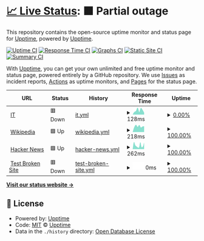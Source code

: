 # [📈 Live Status](<[https://atn123-gh.github.io/uptime_itpec/](https://atn123-gh.github.io/uptime_itpec/)>): <!--live status--> **🟧 Partial outage**

This repository contains the open-source uptime monitor and status page for [Upptime](https://upptime.js.org), powered by [Upptime](https://github.com/upptime/upptime).

[![Uptime CI](https://github.com/atn123-gh/upptime/workflows/Uptime%20CI/badge.svg)](https://github.com/atn123-gh/upptime/actions?query=workflow%3A%22Uptime+CI%22)
[![Response Time CI](https://github.com/atn123-gh/upptime/workflows/Response%20Time%20CI/badge.svg)](https://github.com/atn123-gh/upptime/actions?query=workflow%3A%22Response+Time+CI%22)
[![Graphs CI](https://github.com/atn123-gh/upptime/workflows/Graphs%20CI/badge.svg)](https://github.com/atn123-gh/upptime/actions?query=workflow%3A%22Graphs+CI%22)
[![Static Site CI](https://github.com/atn123-gh/upptime/workflows/Static%20Site%20CI/badge.svg)](https://github.com/atn123-gh/upptime/actions?query=workflow%3A%22Static+Site+CI%22)
[![Summary CI](https://github.com/atn123-gh/upptime/workflows/Summary%20CI/badge.svg)](https://github.com/atn123-gh/upptime/actions?query=workflow%3A%22Summary+CI%22)

With [Upptime](https://upptime.js.org), you can get your own unlimited and free uptime monitor and status page, powered entirely by a GitHub repository. We use [Issues](https://github.com/upptime/upptime/issues) as incident reports, [Actions](https://github.com/atn123-gh/upptime/actions) as uptime monitors, and [Pages](https://demo.upptime.js.org) for the status page.

<!--start: status pages-->
<!-- This summary is generated by Upptime (https://github.com/upptime/upptime) -->
<!-- Do not edit this manually, your changes will be overwritten -->
<!-- prettier-ignore -->
| URL | Status | History | Response Time | Uptime |
| --- | ------ | ------- | ------------- | ------ |
| <img alt="" src="https://icons.duckduckgo.com/ip3/mtmwhere.pythonanywhere.com.ico" height="13"> [IT](http://mtmwhere.pythonanywhere.com/home/) | 🟥 Down | [it.yml](https://github.com/atn123-gh/uptime_itpec/commits/HEAD/history/it.yml) | <details><summary><img alt="Response time graph" src="./graphs/it/response-time-week.png" height="20"> 128ms</summary><br><a href="https://atn123-gh.github.io/uptime_itpec/history/it"><img alt="Response time 561" src="https://img.shields.io/endpoint?url=https%3A%2F%2Fraw.githubusercontent.com%2Fatn123-gh%2Fuptime_itpec%2FHEAD%2Fapi%2Fit%2Fresponse-time.json"></a><br><a href="https://atn123-gh.github.io/uptime_itpec/history/it"><img alt="24-hour response time 47" src="https://img.shields.io/endpoint?url=https%3A%2F%2Fraw.githubusercontent.com%2Fatn123-gh%2Fuptime_itpec%2FHEAD%2Fapi%2Fit%2Fresponse-time-day.json"></a><br><a href="https://atn123-gh.github.io/uptime_itpec/history/it"><img alt="7-day response time 128" src="https://img.shields.io/endpoint?url=https%3A%2F%2Fraw.githubusercontent.com%2Fatn123-gh%2Fuptime_itpec%2FHEAD%2Fapi%2Fit%2Fresponse-time-week.json"></a><br><a href="https://atn123-gh.github.io/uptime_itpec/history/it"><img alt="30-day response time 561" src="https://img.shields.io/endpoint?url=https%3A%2F%2Fraw.githubusercontent.com%2Fatn123-gh%2Fuptime_itpec%2FHEAD%2Fapi%2Fit%2Fresponse-time-month.json"></a><br><a href="https://atn123-gh.github.io/uptime_itpec/history/it"><img alt="1-year response time 561" src="https://img.shields.io/endpoint?url=https%3A%2F%2Fraw.githubusercontent.com%2Fatn123-gh%2Fuptime_itpec%2FHEAD%2Fapi%2Fit%2Fresponse-time-year.json"></a></details> | <details><summary><a href="https://atn123-gh.github.io/uptime_itpec/history/it">0.00%</a></summary><a href="https://atn123-gh.github.io/uptime_itpec/history/it"><img alt="All-time uptime 8.04%" src="https://img.shields.io/endpoint?url=https%3A%2F%2Fraw.githubusercontent.com%2Fatn123-gh%2Fuptime_itpec%2FHEAD%2Fapi%2Fit%2Fuptime.json"></a><br><a href="https://atn123-gh.github.io/uptime_itpec/history/it"><img alt="24-hour uptime 0.00%" src="https://img.shields.io/endpoint?url=https%3A%2F%2Fraw.githubusercontent.com%2Fatn123-gh%2Fuptime_itpec%2FHEAD%2Fapi%2Fit%2Fuptime-day.json"></a><br><a href="https://atn123-gh.github.io/uptime_itpec/history/it"><img alt="7-day uptime 0.00%" src="https://img.shields.io/endpoint?url=https%3A%2F%2Fraw.githubusercontent.com%2Fatn123-gh%2Fuptime_itpec%2FHEAD%2Fapi%2Fit%2Fuptime-week.json"></a><br><a href="https://atn123-gh.github.io/uptime_itpec/history/it"><img alt="30-day uptime 8.04%" src="https://img.shields.io/endpoint?url=https%3A%2F%2Fraw.githubusercontent.com%2Fatn123-gh%2Fuptime_itpec%2FHEAD%2Fapi%2Fit%2Fuptime-month.json"></a><br><a href="https://atn123-gh.github.io/uptime_itpec/history/it"><img alt="1-year uptime 8.04%" src="https://img.shields.io/endpoint?url=https%3A%2F%2Fraw.githubusercontent.com%2Fatn123-gh%2Fuptime_itpec%2FHEAD%2Fapi%2Fit%2Fuptime-year.json"></a></details>
| <img alt="" src="https://icons.duckduckgo.com/ip3/en.wikipedia.org.ico" height="13"> [Wikipedia](https://en.wikipedia.org) | 🟩 Up | [wikipedia.yml](https://github.com/atn123-gh/uptime_itpec/commits/HEAD/history/wikipedia.yml) | <details><summary><img alt="Response time graph" src="./graphs/wikipedia/response-time-week.png" height="20"> 218ms</summary><br><a href="https://atn123-gh.github.io/uptime_itpec/history/wikipedia"><img alt="Response time 215" src="https://img.shields.io/endpoint?url=https%3A%2F%2Fraw.githubusercontent.com%2Fatn123-gh%2Fuptime_itpec%2FHEAD%2Fapi%2Fwikipedia%2Fresponse-time.json"></a><br><a href="https://atn123-gh.github.io/uptime_itpec/history/wikipedia"><img alt="24-hour response time 381" src="https://img.shields.io/endpoint?url=https%3A%2F%2Fraw.githubusercontent.com%2Fatn123-gh%2Fuptime_itpec%2FHEAD%2Fapi%2Fwikipedia%2Fresponse-time-day.json"></a><br><a href="https://atn123-gh.github.io/uptime_itpec/history/wikipedia"><img alt="7-day response time 218" src="https://img.shields.io/endpoint?url=https%3A%2F%2Fraw.githubusercontent.com%2Fatn123-gh%2Fuptime_itpec%2FHEAD%2Fapi%2Fwikipedia%2Fresponse-time-week.json"></a><br><a href="https://atn123-gh.github.io/uptime_itpec/history/wikipedia"><img alt="30-day response time 215" src="https://img.shields.io/endpoint?url=https%3A%2F%2Fraw.githubusercontent.com%2Fatn123-gh%2Fuptime_itpec%2FHEAD%2Fapi%2Fwikipedia%2Fresponse-time-month.json"></a><br><a href="https://atn123-gh.github.io/uptime_itpec/history/wikipedia"><img alt="1-year response time 215" src="https://img.shields.io/endpoint?url=https%3A%2F%2Fraw.githubusercontent.com%2Fatn123-gh%2Fuptime_itpec%2FHEAD%2Fapi%2Fwikipedia%2Fresponse-time-year.json"></a></details> | <details><summary><a href="https://atn123-gh.github.io/uptime_itpec/history/wikipedia">100.00%</a></summary><a href="https://atn123-gh.github.io/uptime_itpec/history/wikipedia"><img alt="All-time uptime 100.00%" src="https://img.shields.io/endpoint?url=https%3A%2F%2Fraw.githubusercontent.com%2Fatn123-gh%2Fuptime_itpec%2FHEAD%2Fapi%2Fwikipedia%2Fuptime.json"></a><br><a href="https://atn123-gh.github.io/uptime_itpec/history/wikipedia"><img alt="24-hour uptime 100.00%" src="https://img.shields.io/endpoint?url=https%3A%2F%2Fraw.githubusercontent.com%2Fatn123-gh%2Fuptime_itpec%2FHEAD%2Fapi%2Fwikipedia%2Fuptime-day.json"></a><br><a href="https://atn123-gh.github.io/uptime_itpec/history/wikipedia"><img alt="7-day uptime 100.00%" src="https://img.shields.io/endpoint?url=https%3A%2F%2Fraw.githubusercontent.com%2Fatn123-gh%2Fuptime_itpec%2FHEAD%2Fapi%2Fwikipedia%2Fuptime-week.json"></a><br><a href="https://atn123-gh.github.io/uptime_itpec/history/wikipedia"><img alt="30-day uptime 100.00%" src="https://img.shields.io/endpoint?url=https%3A%2F%2Fraw.githubusercontent.com%2Fatn123-gh%2Fuptime_itpec%2FHEAD%2Fapi%2Fwikipedia%2Fuptime-month.json"></a><br><a href="https://atn123-gh.github.io/uptime_itpec/history/wikipedia"><img alt="1-year uptime 100.00%" src="https://img.shields.io/endpoint?url=https%3A%2F%2Fraw.githubusercontent.com%2Fatn123-gh%2Fuptime_itpec%2FHEAD%2Fapi%2Fwikipedia%2Fuptime-year.json"></a></details>
| <img alt="" src="https://icons.duckduckgo.com/ip3/news.ycombinator.com.ico" height="13"> [Hacker News](https://news.ycombinator.com) | 🟩 Up | [hacker-news.yml](https://github.com/atn123-gh/uptime_itpec/commits/HEAD/history/hacker-news.yml) | <details><summary><img alt="Response time graph" src="./graphs/hacker-news/response-time-week.png" height="20"> 262ms</summary><br><a href="https://atn123-gh.github.io/uptime_itpec/history/hacker-news"><img alt="Response time 305" src="https://img.shields.io/endpoint?url=https%3A%2F%2Fraw.githubusercontent.com%2Fatn123-gh%2Fuptime_itpec%2FHEAD%2Fapi%2Fhacker-news%2Fresponse-time.json"></a><br><a href="https://atn123-gh.github.io/uptime_itpec/history/hacker-news"><img alt="24-hour response time 611" src="https://img.shields.io/endpoint?url=https%3A%2F%2Fraw.githubusercontent.com%2Fatn123-gh%2Fuptime_itpec%2FHEAD%2Fapi%2Fhacker-news%2Fresponse-time-day.json"></a><br><a href="https://atn123-gh.github.io/uptime_itpec/history/hacker-news"><img alt="7-day response time 262" src="https://img.shields.io/endpoint?url=https%3A%2F%2Fraw.githubusercontent.com%2Fatn123-gh%2Fuptime_itpec%2FHEAD%2Fapi%2Fhacker-news%2Fresponse-time-week.json"></a><br><a href="https://atn123-gh.github.io/uptime_itpec/history/hacker-news"><img alt="30-day response time 305" src="https://img.shields.io/endpoint?url=https%3A%2F%2Fraw.githubusercontent.com%2Fatn123-gh%2Fuptime_itpec%2FHEAD%2Fapi%2Fhacker-news%2Fresponse-time-month.json"></a><br><a href="https://atn123-gh.github.io/uptime_itpec/history/hacker-news"><img alt="1-year response time 305" src="https://img.shields.io/endpoint?url=https%3A%2F%2Fraw.githubusercontent.com%2Fatn123-gh%2Fuptime_itpec%2FHEAD%2Fapi%2Fhacker-news%2Fresponse-time-year.json"></a></details> | <details><summary><a href="https://atn123-gh.github.io/uptime_itpec/history/hacker-news">100.00%</a></summary><a href="https://atn123-gh.github.io/uptime_itpec/history/hacker-news"><img alt="All-time uptime 100.00%" src="https://img.shields.io/endpoint?url=https%3A%2F%2Fraw.githubusercontent.com%2Fatn123-gh%2Fuptime_itpec%2FHEAD%2Fapi%2Fhacker-news%2Fuptime.json"></a><br><a href="https://atn123-gh.github.io/uptime_itpec/history/hacker-news"><img alt="24-hour uptime 100.00%" src="https://img.shields.io/endpoint?url=https%3A%2F%2Fraw.githubusercontent.com%2Fatn123-gh%2Fuptime_itpec%2FHEAD%2Fapi%2Fhacker-news%2Fuptime-day.json"></a><br><a href="https://atn123-gh.github.io/uptime_itpec/history/hacker-news"><img alt="7-day uptime 100.00%" src="https://img.shields.io/endpoint?url=https%3A%2F%2Fraw.githubusercontent.com%2Fatn123-gh%2Fuptime_itpec%2FHEAD%2Fapi%2Fhacker-news%2Fuptime-week.json"></a><br><a href="https://atn123-gh.github.io/uptime_itpec/history/hacker-news"><img alt="30-day uptime 100.00%" src="https://img.shields.io/endpoint?url=https%3A%2F%2Fraw.githubusercontent.com%2Fatn123-gh%2Fuptime_itpec%2FHEAD%2Fapi%2Fhacker-news%2Fuptime-month.json"></a><br><a href="https://atn123-gh.github.io/uptime_itpec/history/hacker-news"><img alt="1-year uptime 100.00%" src="https://img.shields.io/endpoint?url=https%3A%2F%2Fraw.githubusercontent.com%2Fatn123-gh%2Fuptime_itpec%2FHEAD%2Fapi%2Fhacker-news%2Fuptime-year.json"></a></details>
| <img alt="" src="https://icons.duckduckgo.com/ip3/thissitedoesnotexist.koj.co.ico" height="13"> [Test Broken Site](https://thissitedoesnotexist.koj.co) | 🟥 Down | [test-broken-site.yml](https://github.com/atn123-gh/uptime_itpec/commits/HEAD/history/test-broken-site.yml) | <details><summary><img alt="Response time graph" src="./graphs/test-broken-site/response-time-week.png" height="20"> 0ms</summary><br><a href="https://atn123-gh.github.io/uptime_itpec/history/test-broken-site"><img alt="Response time 0" src="https://img.shields.io/endpoint?url=https%3A%2F%2Fraw.githubusercontent.com%2Fatn123-gh%2Fuptime_itpec%2FHEAD%2Fapi%2Ftest-broken-site%2Fresponse-time.json"></a><br><a href="https://atn123-gh.github.io/uptime_itpec/history/test-broken-site"><img alt="24-hour response time 0" src="https://img.shields.io/endpoint?url=https%3A%2F%2Fraw.githubusercontent.com%2Fatn123-gh%2Fuptime_itpec%2FHEAD%2Fapi%2Ftest-broken-site%2Fresponse-time-day.json"></a><br><a href="https://atn123-gh.github.io/uptime_itpec/history/test-broken-site"><img alt="7-day response time 0" src="https://img.shields.io/endpoint?url=https%3A%2F%2Fraw.githubusercontent.com%2Fatn123-gh%2Fuptime_itpec%2FHEAD%2Fapi%2Ftest-broken-site%2Fresponse-time-week.json"></a><br><a href="https://atn123-gh.github.io/uptime_itpec/history/test-broken-site"><img alt="30-day response time 0" src="https://img.shields.io/endpoint?url=https%3A%2F%2Fraw.githubusercontent.com%2Fatn123-gh%2Fuptime_itpec%2FHEAD%2Fapi%2Ftest-broken-site%2Fresponse-time-month.json"></a><br><a href="https://atn123-gh.github.io/uptime_itpec/history/test-broken-site"><img alt="1-year response time 0" src="https://img.shields.io/endpoint?url=https%3A%2F%2Fraw.githubusercontent.com%2Fatn123-gh%2Fuptime_itpec%2FHEAD%2Fapi%2Ftest-broken-site%2Fresponse-time-year.json"></a></details> | <details><summary><a href="https://atn123-gh.github.io/uptime_itpec/history/test-broken-site">100.00%</a></summary><a href="https://atn123-gh.github.io/uptime_itpec/history/test-broken-site"><img alt="All-time uptime 100.00%" src="https://img.shields.io/endpoint?url=https%3A%2F%2Fraw.githubusercontent.com%2Fatn123-gh%2Fuptime_itpec%2FHEAD%2Fapi%2Ftest-broken-site%2Fuptime.json"></a><br><a href="https://atn123-gh.github.io/uptime_itpec/history/test-broken-site"><img alt="24-hour uptime 100.00%" src="https://img.shields.io/endpoint?url=https%3A%2F%2Fraw.githubusercontent.com%2Fatn123-gh%2Fuptime_itpec%2FHEAD%2Fapi%2Ftest-broken-site%2Fuptime-day.json"></a><br><a href="https://atn123-gh.github.io/uptime_itpec/history/test-broken-site"><img alt="7-day uptime 100.00%" src="https://img.shields.io/endpoint?url=https%3A%2F%2Fraw.githubusercontent.com%2Fatn123-gh%2Fuptime_itpec%2FHEAD%2Fapi%2Ftest-broken-site%2Fuptime-week.json"></a><br><a href="https://atn123-gh.github.io/uptime_itpec/history/test-broken-site"><img alt="30-day uptime 100.00%" src="https://img.shields.io/endpoint?url=https%3A%2F%2Fraw.githubusercontent.com%2Fatn123-gh%2Fuptime_itpec%2FHEAD%2Fapi%2Ftest-broken-site%2Fuptime-month.json"></a><br><a href="https://atn123-gh.github.io/uptime_itpec/history/test-broken-site"><img alt="1-year uptime 100.00%" src="https://img.shields.io/endpoint?url=https%3A%2F%2Fraw.githubusercontent.com%2Fatn123-gh%2Fuptime_itpec%2FHEAD%2Fapi%2Ftest-broken-site%2Fuptime-year.json"></a></details>

<!--end: status pages-->

[**Visit our status website →**](<[https://atn123-gh.github.io/uptime_itpec/](https://atn123-gh.github.io/uptime_itpec/)>)

## 📄 License

- Powered by: [Upptime](https://github.com/upptime/upptime)
- Code: [MIT](./LICENSE) © [Upptime](https://upptime.js.org)
- Data in the `./history` directory: [Open Database License](https://opendatacommons.org/licenses/odbl/1-0/)

